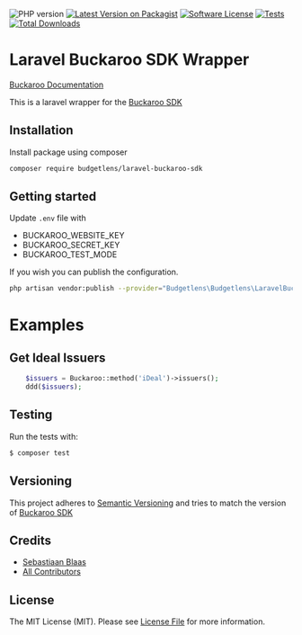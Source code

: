 ![PHP version][ico-php-version]
[![Latest Version on Packagist][ico-version]][link-packagist]
[![Software License][ico-license]](LICENSE.md)
[![Tests][ico-tests]][link-tests]
[![Total Downloads][ico-downloads]][link-downloads]


# Laravel Buckaroo SDK Wrapper

[Buckaroo Documentation](https://docs.buckaroo.io/)

This is a laravel wrapper for the [Buckaroo SDK](https://github.com/buckaroo-it/BuckarooSDK_PHP)

## Installation

Install package using composer

``` bash
composer require budgetlens/laravel-buckaroo-sdk
```

## Getting started

Update `.env` file with 
- BUCKAROO_WEBSITE_KEY
- BUCKAROO_SECRET_KEY
- BUCKAROO_TEST_MODE

If you wish you can publish the configuration.

``` bash
php artisan vendor:publish --provider="Budgetlens\Budgetlens\LaravelBuckaroo\ServiceProvider"

```

# Examples

## Get Ideal Issuers
```php
    $issuers = Buckaroo::method('iDeal')->issuers();
    ddd($issuers);
```

## Testing
Run the tests with:

``` bash
$ composer test
```

## Versioning
This project adheres to [Semantic Versioning](https://semver.org/spec/v2.0.0.html) and tries to 
match the version of [Buckaroo SDK](https://docs.buckaroo.io/)

## Credits

- [Sebastiaan Blaas][link-author]
- [All Contributors][link-contributors]

## License
The MIT License (MIT). Please see [License File](LICENSE.md) for more information.




[ico-php-version]: https://img.shields.io/packagist/dependency-v/budgetlens/laravel-buckaroo-sdk/php.svg?style=flat-square
[ico-version]: https://img.shields.io/packagist/v/budgetlens/laravel-buckaroo-sdk.svg?style=flat-square
[ico-license]: https://img.shields.io/badge/license-MIT-brightgreen.svg?style=flat-square
[ico-tests]: https://github.com/123lens/laravel-buckaroo-sdk/actions/workflows/tests.yml/badge.svg
[ico-downloads]: https://img.shields.io/packagist/dt/budgetlens/laravel-buckaroo-sdk.svg?style=flat-square
[link-author]: https://github.com/avido
[link-contributors]: https://github.com/123lens/laravel-buckaroo-sdk/graphs/contributors
[link-packagist]: https://packagist.org/packages/budgetlens/laravel-buckaroo-sdk
[link-tests]: https://github.com/123lens/laravel-buckaroo-sdk/actions/workflows/tests.yml?query=workflow%3Atests
[link-downloads]: https://packagist.org/packages/budgetlens/laravel-buckaroo-sdk
